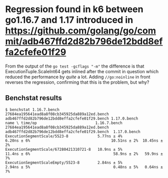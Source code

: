 # Regression found in k6 between go1.16.7 and 1.17 introduced in https://github.com/golang/go/commit/adb467ffd2d82b796de12bdd8effa2cfefe01f29

From the output of the `go test -gcflags "-m"` the difference is that ExecutionTuple.ScaleInt64 gets inlined after the commit in question which reduced the performance by *quite* a lot.
Adding `//go:noinline`  in front reverses the regression, confirming that this is the problem, but why?

## Benchstat results

```
$ benchstat 1.16.7.bench 27684ea195641ead8a8f08cb345925da889a12ed.bench adb467ffd2d82b796de12bdd8effa2cfefe01f29.bench 1.17.0.bench
name \ time/op                          1.16.7.bench  27684ea195641ead8a8f08cb345925da889a12ed.bench  adb467ffd2d82b796de12bdd8effa2cfefe01f29.bench  1.17.0.bench
ExecutionSegmentScale/5523-8             5.77ns ± 4%                                     6.20ns ± 6%                                    10.51ns ± 2%  10.45ns ± 2%
ExecutionSegmentScale/67280421310721-8   10.9ns ± 5%                                     11.4ns ± 6%                                     58.9ns ± 2%   59.9ns ± 7%
ExecutionSegmentScaleEmpty/5523-8        2.84ns ± 5%                                     2.94ns ± 5%                                     0.48ns ± 5%   0.64ns ± 7%
```
